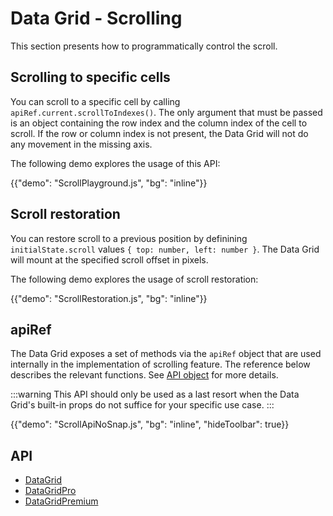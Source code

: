 # Data Grid - Scrolling

<p class="description">This section presents how to programmatically control the scroll.</p>

## Scrolling to specific cells

You can scroll to a specific cell by calling `apiRef.current.scrollToIndexes()`.
The only argument that must be passed is an object containing the row index and the column index of the cell to scroll.
If the row or column index is not present, the Data Grid will not do any movement in the missing axis.

The following demo explores the usage of this API:

{{"demo": "ScrollPlayground.js", "bg": "inline"}}

## Scroll restoration

You can restore scroll to a previous position by definining `initialState.scroll` values `{ top: number, left: number }`. The Data Grid will mount at the specified scroll offset in pixels.

The following demo explores the usage of scroll restoration:

{{"demo": "ScrollRestoration.js", "bg": "inline"}}

## apiRef

The Data Grid exposes a set of methods via the `apiRef` object that are used internally in the implementation of scrolling feature.
The reference below describes the relevant functions.
See [API object](/x/react-data-grid/api-object/) for more details.

:::warning
This API should only be used as a last resort when the Data Grid's built-in props do not suffice for your specific use case.
:::

{{"demo": "ScrollApiNoSnap.js", "bg": "inline", "hideToolbar": true}}

## API

- [DataGrid](/x/api/data-grid/data-grid/)
- [DataGridPro](/x/api/data-grid/data-grid-pro/)
- [DataGridPremium](/x/api/data-grid/data-grid-premium/)

